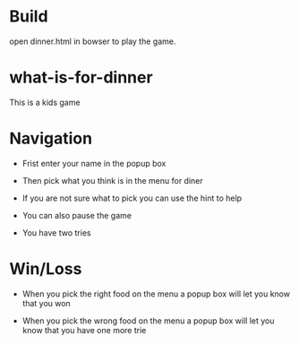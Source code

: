 # Build 
open dinner.html in bowser to play the game.

# what-is-for-dinner
This is a kids game

# Navigation

* Frist enter your name in the popup box 

* Then pick what you think is in the menu for diner 

* If you are not sure what to pick you can use the hint to help

* You can also pause the game 

* You have two tries

# Win/Loss

* When you pick the right food on the menu a popup box will let you know that you won

* When you pick the wrong food on the menu a popup box will let you know that you have one more trie
